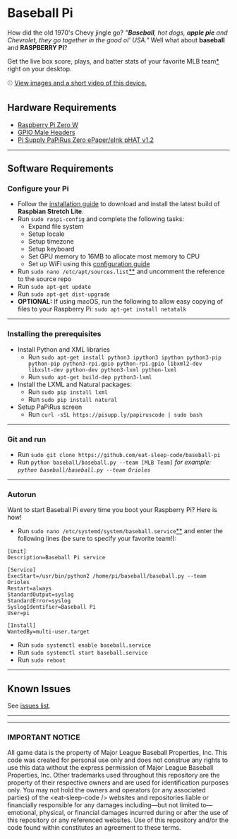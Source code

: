 # Baseball Pi

How did the old 1970's Chevy jingle go?  *"**Baseball**, hot dogs, **apple pie** and Chevrolet, they go together in the good ol’ USA."*   Well what about **baseball** and **RASPBERRY PI**?   

Get the live box score, plays, and batter stats of your favorite MLB team[\*](#important-notice) right on your desktop.

:baseball: [View images and a short video of this device.](https://eat-sleep-code.com/blog/get-the-live-box-score-plays-and-batter-stats-of-your-favorite-mlb-team-right-on-your-desktop)

## Hardware Requirements
* [Raspberry Pi Zero W](https://www.adafruit.com/product/3400)
* [GPIO Male Headers](https://www.adafruit.com/product/3413)
* [Pi Supply PaPiRus Zero ePaper/eInk pHAT v1.2](https://www.adafruit.com/product/3335)

___

## Software Requirements
### Configure your Pi ###
* Follow the [installation guide](https://www.raspberrypi.org/downloads/raspbian/) to download and install the latest build of **Raspbian Stretch Lite**.
* Run `sudo raspi-config` and complete the following tasks:
  * Expand file system
  * Setup locale
  * Setup timezone
  * Setup keyboard
  * Set GPU memory to 16MB to allocate most memory to CPU
  * Set up WiFi using this [configuration guide](https://www.raspberrypi.org/documentation/configuration/wireless/wireless-cli.md)
* Run `sudo nano /etc/apt/sources.list`[\*\*](https://www.nano-editor.org/dist/v2.8/nano.html) and uncomment the reference to the source repo 
* Run `sudo apt-get update`
* Run `sudo apt-get dist-upgrade`
* **OPTIONAL:** If using macOS, run the following to allow easy copying of files to your Raspberry Pi: `sudo apt-get install netatalk`
___

### Installing the prerequisites ###
* Install Python and XML libraries
  * Run `sudo apt-get install python3 ipython3 ipython python3-pip python-pip python3-rpi.gpio python-rpi.gpio libxml2-dev libxslt-dev python-dev python3-lxml python-lxml`
  * Run `sudo apt-get build-dep python3-lxml`
* Install the LXML and Natural packages:
  * Run `sudo pip install lxml`
  * Run `sudo pip install natural`
* Setup PaPiRus screen
  * Run `curl -sSL https://pisupp.ly/papiruscode | sudo bash`

___

### Git and run ###
* Run `sudo git clone https://github.com/eat-sleep-code/baseball-pi`
* Run `python baseball/baseball.py --team [MLB Team]`   _for example: `python baseball/baseball.py --team Orioles`_

___

### Autorun ###
Want to start Baseball Pi every time you boot your Raspberry Pi?  Here is how!
* Run `sudo nano /etc/systemd/system/baseball.service`[\*\*](https://www.nano-editor.org/dist/v2.8/nano.html) and enter the following lines (be sure to specify your favorite team!): 
````
[Unit]
Description=Baseball Pi service

[Service]
ExecStart=/usr/bin/python2 /home/pi/baseball/baseball.py --team Orioles
Restart=always
StandardOutput=syslog
StandardError=syslog
SyslogIdentifier=Baseball Pi
User=pi

[Install]
WantedBy=multi-user.target
````
* Run `sudo systemctl enable baseball.service`
* Run `sudo systemctl start baseball.service`
* Run `sudo reboot`
___

## Known Issues
See [issues list](https://github.com/eat-sleep-code/baseball-pi/issues).

___
___

### IMPORTANT NOTICE ###
All game data is the property of Major League Baseball Properties, Inc.    This code was created for personal use only and does not construe any rights to use this data without the express permission of Major League Baseball Properties, Inc.   Other trademarks used throughout this repository are the property of their respective owners and are used for identification purposes only.   You may not hold the owners and operators (or any associated parties) of the \<eat-sleep-code /\> websites and repositories liable or financially responsible for any damages including—but not limited to—emotional, physical, or financial damages incurred during or after the use of this repository or any referenced websites. Use of this repository and/or the code found within constitutes an agreement to these terms.







